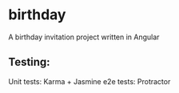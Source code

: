 # birthday
A birthday invitation project written in Angular

## Testing: 
Unit tests: Karma + Jasmine
e2e tests: Protractor
